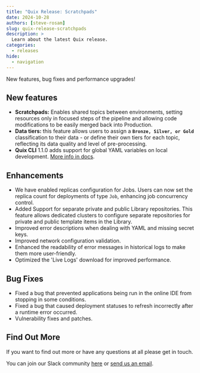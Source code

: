 ```yaml
---
title: "Quix Release: Scratchpads"
date: 2024-10-28
authors: [steve-rosam]
slug: quix-release-scratchpads
description: >
  Learn about the latest Quix release. 
categories:
  - releases
hide:
  - navigation  
---
```


New features, bug fixes and performance upgrades!

<!-- more -->

## New features

- **Scratchpads:** Enables shared topics between environments, setting resources only in focused steps of the pipeline and allowing code modifications to be easily merged back into Production.
- **Data tiers:** this feature allows users to assign a **`Bronze, Silver, or Gold`** classification to their data - or define their own tiers for each topic, reflecting its data quality and level of pre-processing.
- **Quix CLI** 1.1.0 adds support for global YAML variables on local development. [More info in docs](https://quix.io/docs/quix-cli/local-development/local-yaml-variables.html).

## Enhancements

- We have enabled replicas configuration for Jobs. Users can now set the replica count for deployments of type `Job`, enhancing job concurrency control.
- Added Support for separate private and public Library repositories. This feature allows dedicated clusters to configure separate repositories for private and public template items in the Library.
- Improved error descriptions when dealing with YAML and missing secret keys.
- Improved network configuration validation.
- Enhanced the readability of error messages in historical logs to make them more user-friendly.
- Optimized the 'Live Logs' download for improved performance.

## Bug Fixes

- Fixed a bug that prevented applications being run in the online IDE from stopping in some conditions.
- Fixed a bug that caused deployment statuses to refresh incorrectly after a runtime error occurred.
- Vulnerability fixes and patches.

## Find Out More
If you want to find out more or have any questions at all please get in touch.

<div class="" markdown>
<span>You can join our Slack community <a href="https://quix.io/slack-invite?_ga=join-from-docs-release-blog">here</a> or <a href="mailto:support@quix.io">send us an email</a>.</span>
</div>

